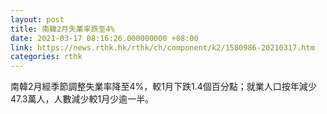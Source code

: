 ```yaml
---
layout: post
title: 南韓2月失業率跌至4%
date: 2021-03-17 08:16:26.000000000 +08:00
link: https://news.rthk.hk/rthk/ch/component/k2/1580986-20210317.htm
categories: rthk
---
```


南韓2月經季節調整失業率降至4%，較1月下跌1.4個百分點；就業人口按年減少47.3萬人，人數減少較1月少逾一半。
